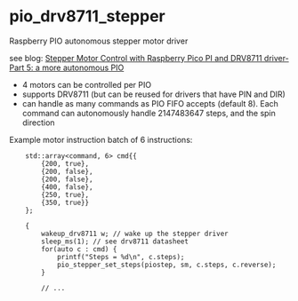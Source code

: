 # pio_drv8711_stepper
Raspberry PIO autonomous stepper motor driver

see blog: [Stepper Motor Control with Raspberry Pico PI and DRV8711 driver- Part 5: a more autonomous PIO](https://community.element14.com/products/raspberry-pi/b/blog/posts/stepper-motor-control-with-raspberry-pico-pi-and-drv8711-driver--part-5-a-more-autonomous-pio)  

- 4 motors can be controlled per PIO
- supports DRV8711 (but can be reused for drivers that have PIN and DIR)
- can handle as many commands as PIO FIFO accepts (default 8). Each command can autonomously handle 2147483647 steps, and the spin direction

Example motor instruction batch of 6 instructions:  
```
    std::array<command, 6> cmd{{
        {200, true}, 
        {200, false},
        {200, false},
        {400, false},
        {250, true},
        {350, true}}
    };

    {
        wakeup_drv8711 w; // wake up the stepper driver
        sleep_ms(1); // see drv8711 datasheet
        for(auto c : cmd) {
            printf("Steps = %d\n", c.steps);
            pio_stepper_set_steps(piostep, sm, c.steps, c.reverse);
        }

        // ...
```